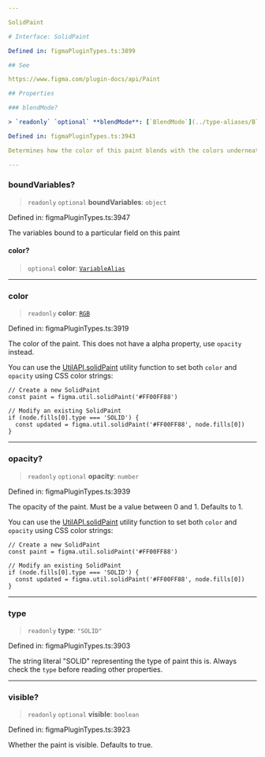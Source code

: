 ```yaml
---

SolidPaint

# Interface: SolidPaint

Defined in: figmaPluginTypes.ts:3899

## See

https://www.figma.com/plugin-docs/api/Paint

## Properties

### blendMode?

> `readonly` `optional` **blendMode**: [`BlendMode`](../type-aliases/BlendMode.md)

Defined in: figmaPluginTypes.ts:3943

Determines how the color of this paint blends with the colors underneath it. Defaults to "NORMAL".

---
```


### boundVariables?

> `readonly` `optional` **boundVariables**: `object`

Defined in: figmaPluginTypes.ts:3947

The variables bound to a particular field on this paint

#### color?

> `optional` **color**: [`VariableAlias`](VariableAlias.md)

---

### color

> `readonly` **color**: [`RGB`](RGB.md)

Defined in: figmaPluginTypes.ts:3919

The color of the paint. This does not have a alpha property, use `opacity` instead.

You can use the [UtilAPI.solidPaint](UtilAPI.md#solidpaint) utility function to set both `color` and `opacity` using CSS color strings:

```
// Create a new SolidPaint
const paint = figma.util.solidPaint('#FF00FF88')

// Modify an existing SolidPaint
if (node.fills[0].type === 'SOLID') {
  const updated = figma.util.solidPaint('#FF00FF88', node.fills[0])
}
```

---

### opacity?

> `readonly` `optional` **opacity**: `number`

Defined in: figmaPluginTypes.ts:3939

The opacity of the paint. Must be a value between 0 and 1. Defaults to 1.

You can use the [UtilAPI.solidPaint](UtilAPI.md#solidpaint) utility function to set both `color` and `opacity` using CSS color strings:

```
// Create a new SolidPaint
const paint = figma.util.solidPaint('#FF00FF88')

// Modify an existing SolidPaint
if (node.fills[0].type === 'SOLID') {
  const updated = figma.util.solidPaint('#FF00FF88', node.fills[0])
}
```

---

### type

> `readonly` **type**: `"SOLID"`

Defined in: figmaPluginTypes.ts:3903

The string literal "SOLID" representing the type of paint this is. Always check the `type` before reading other properties.

---

### visible?

> `readonly` `optional` **visible**: `boolean`

Defined in: figmaPluginTypes.ts:3923

Whether the paint is visible. Defaults to true.
